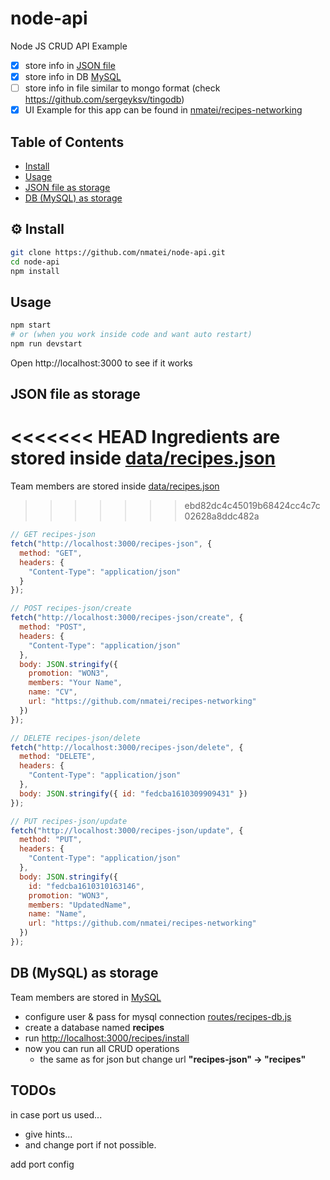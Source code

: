 # node-api

Node JS CRUD API Example

- [x] store info in [JSON file](data/recipes.json)
- [x] store info in DB [MySQL](https://www.mysql.com/)
- [ ] store info in file similar to mongo format (check https://github.com/sergeyksv/tingodb)
- [x] UI Example for this app can be found in [nmatei/recipes-networking](https://github.com/nmatei/recipes-networking)

## Table of Contents

<!-- START doctoc generated TOC please keep comment here to allow auto update -->
<!-- DON'T EDIT THIS SECTION, INSTEAD RE-RUN doctoc TO UPDATE -->

- [Install](#install)
- [Usage](#usage)
- [JSON file as storage](#json-file-as-storage)
- [DB (MySQL) as storage](#db-mysql-as-storage)

<!-- END doctoc generated TOC please keep comment here to allow auto update -->

## ⚙ Install

```sh
git clone https://github.com/nmatei/node-api.git
cd node-api
npm install
```

## Usage

```sh
npm start
# or (when you work inside code and want auto restart)
npm run devstart
```

Open http://localhost:3000 to see if it works

## JSON file as storage

<<<<<<< HEAD
Ingredients are stored inside [data/recipes.json](data/recipes.json)
=======
Team members are stored inside [data/recipes.json](data/recipes.json)
>>>>>>> ebd82dc4c45019b68424cc4c7c02628a8ddc482a

```js
// GET recipes-json
fetch("http://localhost:3000/recipes-json", {
  method: "GET",
  headers: {
    "Content-Type": "application/json"
  }
});

// POST recipes-json/create
fetch("http://localhost:3000/recipes-json/create", {
  method: "POST",
  headers: {
    "Content-Type": "application/json"
  },
  body: JSON.stringify({
    promotion: "WON3",
    members: "Your Name",
    name: "CV",
    url: "https://github.com/nmatei/recipes-networking"
  })
});

// DELETE recipes-json/delete
fetch("http://localhost:3000/recipes-json/delete", {
  method: "DELETE",
  headers: {
    "Content-Type": "application/json"
  },
  body: JSON.stringify({ id: "fedcba1610309909431" })
});

// PUT recipes-json/update
fetch("http://localhost:3000/recipes-json/update", {
  method: "PUT",
  headers: {
    "Content-Type": "application/json"
  },
  body: JSON.stringify({
    id: "fedcba1610310163146",
    promotion: "WON3",
    members: "UpdatedName",
    name: "Name",
    url: "https://github.com/nmatei/recipes-networking"
  })
});
```

## DB (MySQL) as storage

Team members are stored in [MySQL](https://www.mysql.com/)

- configure user & pass for mysql connection [routes/recipes-db.js](routes/recipes-db.js)
- create a database named **recipes**
- run [http://localhost:3000/recipes/install](http://localhost:3000/recipes/install)
- now you can run all CRUD operations
  - the same as for json but change url **"recipes-json" -> "recipes"**

## TODOs

in case port us used...

- give hints...
- and change port if not possible.

add port config
